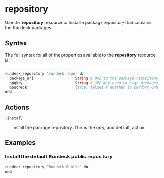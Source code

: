 # repository #

Use the **repository** resource to install a package repository that contains the Rundeck packages.

## Syntax ##

The full syntax for all of the properties available to the **repository** resource is:

----

```ruby
rundeck_repository 'rundeck repo' do
  package_uri                   String # URI to the package repository.
  gpgkey                        String # GPG Key used to sign packages.
  gpgcheck                      [true, false] # Whether to perform GPG verification on packages.
end
```

## Actions ##

`:install`

&nbsp;&nbsp;&nbsp;&nbsp;&nbsp;&nbsp;Install the package repository. This is the only, and default, action.

## Examples ##

### Install the default Rundeck public repository ###

```ruby
rundeck_repository 'Rundeck Public' do
end
```
